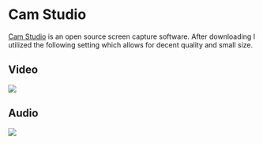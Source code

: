 Cam Studio
========================================================

[Cam Studio][id1] is an open source screen capture software.  After downloading 
I utilized the following setting which allows for decent quality and small size.

## Video

![](http://i.imgur.com/rMFEBhc.png)

## Audio

![](http://i.imgur.com/oc9L42x.png)

<br><br>

[id1]: http://camstudio.org/
